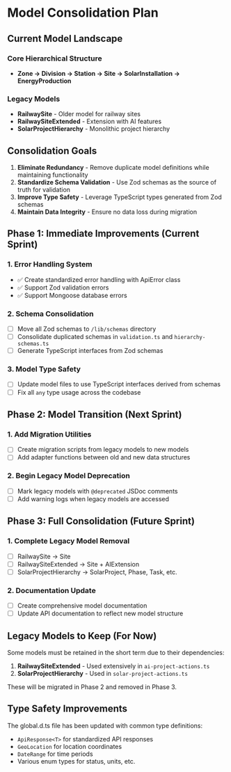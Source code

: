 # Model Consolidation Plan

## Current Model Landscape

### Core Hierarchical Structure

- **Zone → Division → Station → Site → SolarInstallation → EnergyProduction**

### Legacy Models

- **RailwaySite** - Older model for railway sites
- **RailwaySiteExtended** - Extension with AI features
- **SolarProjectHierarchy** - Monolithic project hierarchy

## Consolidation Goals

1. **Eliminate Redundancy** - Remove duplicate model definitions while maintaining functionality
2. **Standardize Schema Validation** - Use Zod schemas as the source of truth for validation
3. **Improve Type Safety** - Leverage TypeScript types generated from Zod schemas
4. **Maintain Data Integrity** - Ensure no data loss during migration

## Phase 1: Immediate Improvements (Current Sprint)

### 1. Error Handling System

- ✅ Create standardized error handling with ApiError class
- ✅ Support Zod validation errors
- ✅ Support Mongoose database errors

### 2. Schema Consolidation

- [ ] Move all Zod schemas to `/lib/schemas` directory
- [ ] Consolidate duplicated schemas in `validation.ts` and `hierarchy-schemas.ts`
- [ ] Generate TypeScript interfaces from Zod schemas

### 3. Model Type Safety

- [ ] Update model files to use TypeScript interfaces derived from schemas
- [ ] Fix all `any` type usage across the codebase

## Phase 2: Model Transition (Next Sprint)

### 1. Add Migration Utilities

- [ ] Create migration scripts from legacy models to new models
- [ ] Add adapter functions between old and new data structures

### 2. Begin Legacy Model Deprecation

- [ ] Mark legacy models with `@deprecated` JSDoc comments
- [ ] Add warning logs when legacy models are accessed

## Phase 3: Full Consolidation (Future Sprint)

### 1. Complete Legacy Model Removal

- [ ] RailwaySite → Site
- [ ] RailwaySiteExtended → Site + AIExtension
- [ ] SolarProjectHierarchy → SolarProject, Phase, Task, etc.

### 2. Documentation Update

- [ ] Create comprehensive model documentation
- [ ] Update API documentation to reflect new model structure

## Legacy Models to Keep (For Now)

Some models must be retained in the short term due to their dependencies:

1. **RailwaySiteExtended** - Used extensively in `ai-project-actions.ts`
2. **SolarProjectHierarchy** - Used in `solar-project-actions.ts`

These will be migrated in Phase 2 and removed in Phase 3.

## Type Safety Improvements

The global.d.ts file has been updated with common type definitions:

- `ApiResponse<T>` for standardized API responses
- `GeoLocation` for location coordinates
- `DateRange` for time periods
- Various enum types for status, units, etc.
